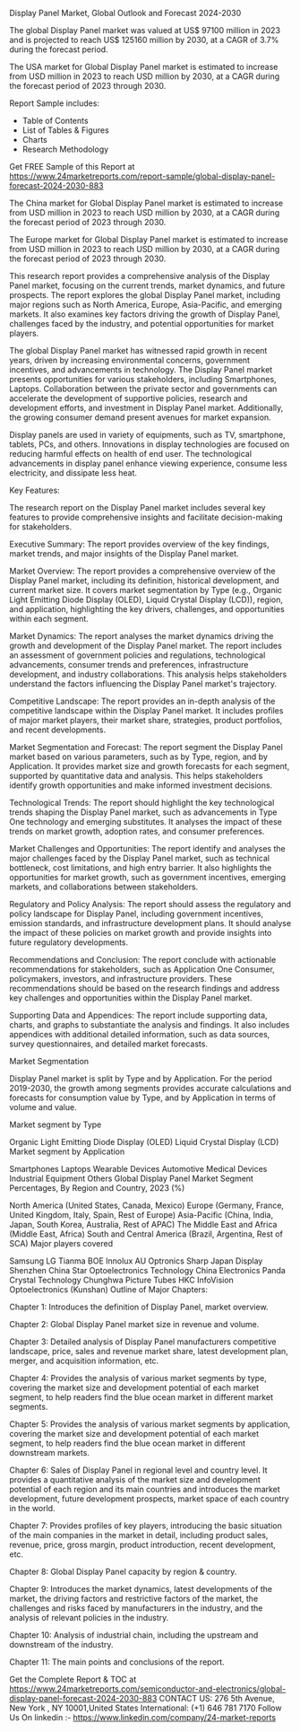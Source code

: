 Display Panel Market, Global Outlook and Forecast 2024-2030

The global Display Panel market was valued at US$ 97100 million in 2023 and is projected to reach US$ 125160 million by 2030, at a CAGR of 3.7% during the forecast period.

The USA market for Global Display Panel market is estimated to increase from USD million in 2023 to reach USD million by 2030, at a CAGR during the forecast period of 2023 through 2030.

Report Sample includes:
- Table of Contents
- List of Tables & Figures
- Charts
- Research Methodology

Get FREE Sample of this Report at https://www.24marketreports.com/report-sample/global-display-panel-forecast-2024-2030-883

The China market for Global Display Panel market is estimated to increase from USD million in 2023 to reach USD million by 2030, at a CAGR during the forecast period of 2023 through 2030.

The Europe market for Global Display Panel market is estimated to increase from USD million in 2023 to reach USD million by 2030, at a CAGR during the forecast period of 2023 through 2030.

This research report provides a comprehensive analysis of the Display Panel market, focusing on the current trends, market dynamics, and future prospects. The report explores the global Display Panel market, including major regions such as North America, Europe, Asia-Pacific, and emerging markets. It also examines key factors driving the growth of Display Panel, challenges faced by the industry, and potential opportunities for market players.

The global Display Panel market has witnessed rapid growth in recent years, driven by increasing environmental concerns, government incentives, and advancements in technology. The Display Panel market presents opportunities for various stakeholders, including Smartphones, Laptops. Collaboration between the private sector and governments can accelerate the development of supportive policies, research and development efforts, and investment in Display Panel market. Additionally, the growing consumer demand present avenues for market expansion.

Display panels are used in variety of equipments, such as TV, smartphone, tablets, PCs, and others. Innovations in display technologies are focused on reducing harmful effects on health of end user. The technological advancements in display panel enhance viewing experience, consume less electricity, and dissipate less heat.

Key Features:

The research report on the Display Panel market includes several key features to provide comprehensive insights and facilitate decision-making for stakeholders.

Executive Summary: The report provides overview of the key findings, market trends, and major insights of the Display Panel market.

Market Overview: The report provides a comprehensive overview of the Display Panel market, including its definition, historical development, and current market size. It covers market segmentation by Type (e.g., Organic Light Emitting Diode Display (OLED), Liquid Crystal Display (LCD)), region, and application, highlighting the key drivers, challenges, and opportunities within each segment.

Market Dynamics: The report analyses the market dynamics driving the growth and development of the Display Panel market. The report includes an assessment of government policies and regulations, technological advancements, consumer trends and preferences, infrastructure development, and industry collaborations. This analysis helps stakeholders understand the factors influencing the Display Panel market's trajectory.

Competitive Landscape: The report provides an in-depth analysis of the competitive landscape within the Display Panel market. It includes profiles of major market players, their market share, strategies, product portfolios, and recent developments.

Market Segmentation and Forecast: The report segment the Display Panel market based on various parameters, such as by Type, region, and by Application. It provides market size and growth forecasts for each segment, supported by quantitative data and analysis. This helps stakeholders identify growth opportunities and make informed investment decisions.

Technological Trends: The report should highlight the key technological trends shaping the Display Panel market, such as advancements in Type One technology and emerging substitutes. It analyses the impact of these trends on market growth, adoption rates, and consumer preferences.

Market Challenges and Opportunities: The report identify and analyses the major challenges faced by the Display Panel market, such as technical bottleneck, cost limitations, and high entry barrier. It also highlights the opportunities for market growth, such as government incentives, emerging markets, and collaborations between stakeholders.

Regulatory and Policy Analysis: The report should assess the regulatory and policy landscape for Display Panel, including government incentives, emission standards, and infrastructure development plans. It should analyse the impact of these policies on market growth and provide insights into future regulatory developments.

Recommendations and Conclusion: The report conclude with actionable recommendations for stakeholders, such as Application One Consumer, policymakers, investors, and infrastructure providers. These recommendations should be based on the research findings and address key challenges and opportunities within the Display Panel market.

Supporting Data and Appendices: The report include supporting data, charts, and graphs to substantiate the analysis and findings. It also includes appendices with additional detailed information, such as data sources, survey questionnaires, and detailed market forecasts.

Market Segmentation

Display Panel market is split by Type and by Application. For the period 2019-2030, the growth among segments provides accurate calculations and forecasts for consumption value by Type, and by Application in terms of volume and value.

Market segment by Type

Organic Light Emitting Diode Display (OLED)
Liquid Crystal Display (LCD)
Market segment by Application

Smartphones
Laptops
Wearable Devices
Automotive
Medical Devices
Industrial Equipment
Others
Global Display Panel Market Segment Percentages, By Region and Country, 2023 (%)

North America (United States, Canada, Mexico)
Europe (Germany, France, United Kingdom, Italy, Spain, Rest of Europe)
Asia-Pacific (China, India, Japan, South Korea, Australia, Rest of APAC)
The Middle East and Africa (Middle East, Africa)
South and Central America (Brazil, Argentina, Rest of SCA)
Major players covered

Samsung
LG
Tianma
BOE
Innolux
AU Optronics
Sharp
Japan Display
Shenzhen China Star Optoelectronics Technology
China Electronics Panda Crystal Technology
Chunghwa Picture Tubes
HKC
InfoVision Optoelectronics (Kunshan)
Outline of Major Chapters:

Chapter 1: Introduces the definition of Display Panel, market overview.

Chapter 2: Global Display Panel market size in revenue and volume.

Chapter 3: Detailed analysis of Display Panel manufacturers competitive landscape, price, sales and revenue market share, latest development plan, merger, and acquisition information, etc.

Chapter 4: Provides the analysis of various market segments by type, covering the market size and development potential of each market segment, to help readers find the blue ocean market in different market segments.

Chapter 5: Provides the analysis of various market segments by application, covering the market size and development potential of each market segment, to help readers find the blue ocean market in different downstream markets.

Chapter 6: Sales of Display Panel in regional level and country level. It provides a quantitative analysis of the market size and development potential of each region and its main countries and introduces the market development, future development prospects, market space of each country in the world.

Chapter 7: Provides profiles of key players, introducing the basic situation of the main companies in the market in detail, including product sales, revenue, price, gross margin, product introduction, recent development, etc.

Chapter 8: Global Display Panel capacity by region & country.

Chapter 9: Introduces the market dynamics, latest developments of the market, the driving factors and restrictive factors of the market, the challenges and risks faced by manufacturers in the industry, and the analysis of relevant policies in the industry.

Chapter 10: Analysis of industrial chain, including the upstream and downstream of the industry.

Chapter 11: The main points and conclusions of the report.

Get the Complete Report & TOC at https://www.24marketreports.com/semiconductor-and-electronics/global-display-panel-forecast-2024-2030-883
CONTACT US:
276 5th Avenue, New York , NY 10001,United States
International: (+1) 646 781 7170
Follow Us On linkedin :- https://www.linkedin.com/company/24-market-reports

